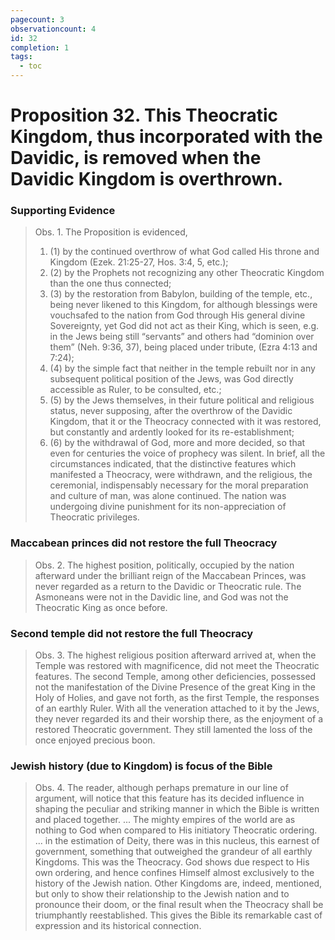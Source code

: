 ```yaml
---
pagecount: 3
observationcount: 4
id: 32
completion: 1
tags:
  - toc
---
```

# Proposition 32. This Theocratic Kingdom, thus incorporated with the Davidic, is removed when the Davidic Kingdom is overthrown.
### Supporting Evidence
>Obs. 1. The Proposition is evidenced, 
>1. (1) by the continued overthrow of what God called His throne and Kingdom (Ezek. 21:25-27, Hos. 3:4, 5, etc.); 
>2. (2) by the Prophets not recognizing any other Theocratic Kingdom than the one thus connected; 
>3. (3) by the restoration from Babylon, building of the temple, etc., being never likened to this Kingdom, for although blessings were vouchsafed to the nation from God through His general divine Sovereignty, yet God did not act as their King, which is seen, e.g. in the Jews being still “servants” and others had “dominion over them” (Neh. 9:36, 37), being placed under tribute, (Ezra 4:13 and 7:24); 
>4. (4) by the simple fact that neither in the temple rebuilt nor in any subsequent political position of the Jews, was God directly accessible as Ruler, to be consulted, etc.; 
>5. (5) by the Jews themselves, in their future political and religious status, never supposing, after the overthrow of the Davidic Kingdom, that it or the Theocracy connected with it was restored, but constantly and ardently looked for its re-establishment; 
>6. (6) by the withdrawal of God, more and more decided, so that even for centuries the voice of prophecy was silent. 
>In brief, all the circumstances indicated, that the distinctive features which manifested a Theocracy, were withdrawn, and the religious, the ceremonial, indispensably necessary for the moral preparation and culture of man, was alone continued. The nation was undergoing divine punishment for its non-appreciation of Theocratic privileges.
### Maccabean princes did not restore the full Theocracy
>Obs. 2. The highest position, politically, occupied by the nation afterward under the brilliant reign of the Maccabean Princes, was never regarded as a return to the Davidic or Theocratic rule. The Asmoneans were not in the Davidic line, and God was not the Theocratic King as once before.
### Second temple did not restore the full Theocracy
>Obs. 3. The highest religious position afterward arrived at, when the Temple was restored with magnificence, did not meet the Theocratic features. The second Temple, among other deficiencies, possessed not the manifestation of the Divine Presence of the great King in the Holy of Holies, and gave not forth, as the first Temple, the responses of an earthly Ruler. With all the veneration attached to it by the Jews, they never regarded its and their worship there, as the enjoyment of a restored Theocratic government. They still lamented the loss of the once enjoyed precious boon.
### Jewish history (due to Kingdom) is focus of the Bible
>Obs. 4. The reader, although perhaps premature in our line of argument, will notice that this feature has its decided influence in shaping the peculiar and striking manner in which the Bible is written and placed together.
>...
>The mighty empires of the world are as nothing to God when compared to His initiatory Theocratic ordering.
>...
>in the estimation of Deity, there was in this nucleus, this earnest of government, something that outweighed the grandeur of all earthly Kingdoms. This was the Theocracy. God shows due respect to His own ordering, and hence confines Himself almost exclusively to the history of the Jewish nation. Other Kingdoms are, indeed, mentioned, but only to show their relationship to the Jewish nation and to pronounce their doom, or the final result when the Theocracy shall be triumphantly reestablished. This gives the Bible its remarkable cast of expression and its historical connection.